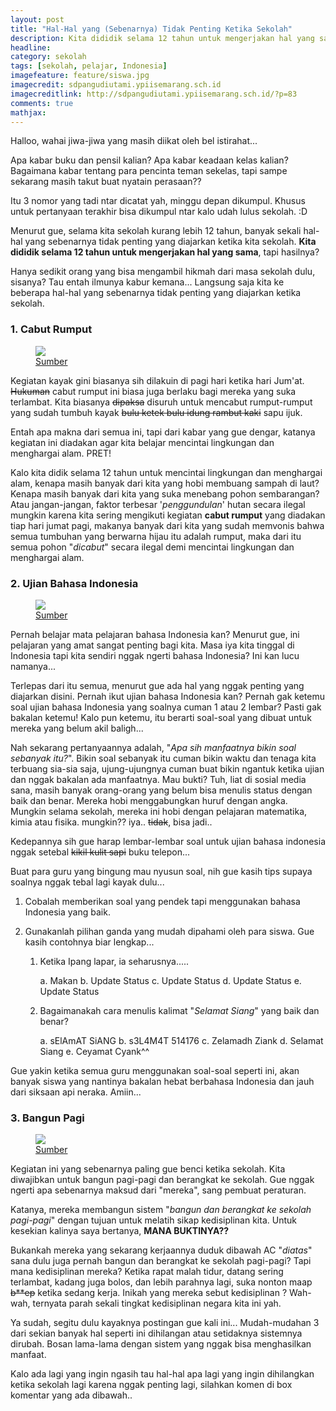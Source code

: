 ```yaml
---
layout: post
title: "Hal-Hal yang (Sebenarnya) Tidak Penting Ketika Sekolah"
description: Kita dididik selama 12 tahun untuk mengerjakan hal yang sama, namun hasilnya?
headline: 
category: sekolah
tags: [sekolah, pelajar, Indonesia]
imagefeature: feature/siswa.jpg
imagecredit: sdpangudiutami.ypiisemarang.sch.id
imagecreditlink: http://sdpangudiutami.ypiisemarang.sch.id/?p=83
comments: true
mathjax: 
---
```



Halloo, wahai jiwa-jiwa yang masih diikat oleh bel istirahat...

Apa kabar buku dan pensil kalian?
Apa kabar keadaan kelas kalian?
Bagaimana kabar tentang para pencinta teman sekelas, tapi sampe sekarang masih takut buat nyatain perasaan??

Itu 3 nomor yang tadi ntar dicatat yah, minggu depan dikumpul. Khusus untuk pertanyaan terakhir bisa dikumpul ntar kalo udah lulus sekolah. :D

Menurut gue, selama kita sekolah kurang lebih 12 tahun, banyak sekali hal-hal yang sebenarnya tidak penting yang diajarkan ketika kita sekolah. **Kita dididik selama 12 tahun untuk mengerjakan hal yang sama**, tapi hasilnya?

Hanya sedikit orang yang bisa mengambil hikmah dari masa sekolah dulu, sisanya? Tau entah ilmunya kabur kemana... Langsung saja kita ke beberapa hal-hal yang sebenarnya tidak penting yang diajarkan ketika sekolah.
 
### 1. Cabut Rumput ###

<figure>
	<a href="http://4.bp.blogspot.com/-qfiVBIbauII/VTJGxBi4-OI/AAAAAAAAAgM/ivy23iBNPbE/s1600/CIMG7075.JPG"><img src="http://4.bp.blogspot.com/-qfiVBIbauII/VTJGxBi4-OI/AAAAAAAAAgM/ivy23iBNPbE/s1600/CIMG7075.JPG"></a>
	<figcaption><a href="http://dander4adiwiyata.blogspot.co.id/2015/04/pembiasaan-sayang-lingkungan.html" target="_blank">Sumber</a></figcaption>
</figure>

Kegiatan kayak gini biasanya sih dilakuin di pagi hari ketika hari Jum'at. ~~Hukuman~~ cabut rumput ini biasa juga berlaku bagi mereka yang suka terlambat. Kita biasanya ~~dipaksa~~ disuruh untuk mencabut rumput-rumput yang sudah tumbuh kayak ~~bulu ketek bulu idung rambut kaki~~ sapu ijuk.

Entah apa makna dari semua ini, tapi dari kabar yang gue dengar, katanya kegiatan ini diadakan agar kita belajar mencintai lingkungan dan menghargai alam. PRET!

Kalo kita didik selama 12 tahun untuk mencintai lingkungan dan menghargai alam, kenapa masih banyak dari kita yang hobi membuang sampah di laut? Kenapa masih banyak dari kita yang suka menebang pohon sembarangan? Atau jangan-jangan, faktor terbesar '*penggundulan*' hutan secara ilegal mungkin karena kita sering mengikuti kegiatan **cabut rumput** yang diadakan tiap hari jumat pagi, makanya banyak dari kita yang sudah memvonis bahwa semua tumbuhan yang berwarna hijau itu adalah rumput, maka dari itu semua pohon "*dicabut*" secara ilegal demi mencintai lingkungan dan menghargai alam.
 
 
### 2. Ujian Bahasa Indonesia ###

<figure>
	<a href="https://musikgelombangotak.files.wordpress.com/2014/10/terapi-penghilang-ngantuk.jpg"><img src="https://musikgelombangotak.files.wordpress.com/2014/10/terapi-penghilang-ngantuk.jpg"></a>
	<figcaption><a href="https://musikgelombangotak.wordpress.com/2014/10/20/luar-biasa-terapi-otak-penghilang-ngantuk-saat-belajar/" target="_blank">Sumber</a></figcaption>
</figure>

Pernah belajar mata pelajaran bahasa Indonesia kan?
Menurut gue, ini pelajaran yang amat sangat penting bagi kita. Masa iya kita tinggal di Indonesia tapi kita sendiri nggak ngerti bahasa Indonesia? Ini kan lucu namanya...

Terlepas dari itu semua, menurut gue ada hal yang nggak penting yang diajarkan disini. Pernah ikut ujian bahasa Indonesia kan? Pernah gak ketemu soal ujian bahasa Indonesia yang soalnya cuman 1 atau 2 lembar? Pasti gak bakalan ketemu! Kalo pun ketemu, itu berarti soal-soal yang dibuat untuk mereka yang belum akil baligh... 

Nah sekarang pertanyaannya adalah, "*Apa sih manfaatnya bikin soal sebanyak itu?*". Bikin soal sebanyak itu cuman bikin waktu dan tenaga kita terbuang sia-sia saja, ujung-ujungnya cuman buat bikin ngantuk ketika ujian dan nggak bakalan ada manfaatnya. Mau bukti? Tuh, liat di sosial media sana, masih banyak orang-orang yang belum bisa menulis status dengan baik dan benar. Mereka hobi menggabungkan huruf dengan angka. Mungkin selama sekolah, mereka ini hobi dengan pelajaran matematika, kimia atau fisika. mungkin?? iya.. ~~tidak~~, bisa jadi..
 
Kedepannya sih gue harap lembar-lembar soal untuk ujian bahasa indonesia nggak setebal ~~kikil kulit sapi~~ buku telepon...

Buat para guru yang bingung mau nyusun soal, nih gue kasih tips supaya soalnya nggak tebal lagi kayak dulu...

1. Cobalah memberikan soal yang pendek tapi menggunakan bahasa Indonesia yang baik.
2. Gunakanlah pilihan ganda yang mudah dipahami oleh para siswa. Gue kasih contohnya biar lengkap...
 

	1. Ketika Ipang lapar, ia seharusnya.....
	
		a. Makan
		b. Update Status
		c. Update Status
		d. Update Status
		e. Update Status
	
	2. Bagaimanakah cara menulis kalimat "*Selamat Siang*" yang baik dan benar?
	
		a. sElAmAT SiANG
		b. s3L4M4T 514176
		c. Zelamadh  Ziank
		d. Selamat Siang
		e. Ceyamat Cyank^^

Gue yakin ketika semua guru menggunakan soal-soal seperti ini, akan banyak siswa yang nantinya bakalan hebat berbahasa Indonesia dan jauh dari siksaan api neraka. Amiin...

### 3. Bangun Pagi ###

<figure>
	<a href="http://www.youthmanual.com/assets/file_uploaded/editor/1459849119-2012-03-02.jpg"><img src="http://www.youthmanual.com/assets/file_uploaded/editor/1459849119-2012-03-02.jpg"></a>
	<figcaption><a href="http://www.youthmanual.com/post/sudut-pandang/ask-the-teamdi-kelas-kamu-duduknya-di-mana-sih" target="_blank">Sumber</a></figcaption>
</figure>

Kegiatan ini yang sebenarnya paling gue benci ketika sekolah. Kita diwajibkan untuk bangun pagi-pagi dan berangkat ke sekolah. Gue nggak ngerti apa sebenarnya maksud dari "mereka", sang pembuat peraturan. 

Katanya, mereka membangun sistem "*bangun dan berangkat ke sekolah pagi-pagi*" dengan tujuan  untuk melatih sikap kedisiplinan kita. Untuk kesekian kalinya saya bertanya, **MANA BUKTINYA??**

Bukankah mereka yang sekarang kerjaannya duduk dibawah AC "*diatas*" sana dulu juga pernah bangun dan berangkat ke sekolah pagi-pagi? Tapi mana kedisiplinan mereka? Ketika rapat malah tidur, datang sering terlambat, kadang juga bolos, dan lebih parahnya lagi, suka nonton maap ~~b**ep~~  ketika sedang kerja. Inikah yang mereka sebut kedisiplinan ? Wah-wah, ternyata parah sekali tingkat kedisiplinan negara kita ini yah.

Ya sudah, segitu dulu kayaknya postingan gue kali ini... Mudah-mudahan 3 dari sekian banyak hal seperti ini dihilangan atau setidaknya sistemnya dirubah. Bosan lama-lama dengan sistem yang nggak bisa menghasilkan manfaat.
 
Kalo ada lagi yang ingin ngasih tau hal-hal apa lagi yang ingin dihilangkan ketika sekolah lagi karena nggak penting lagi, silahkan komen di box komentar yang ada dibawah..